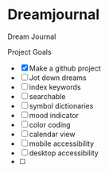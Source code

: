 # Dreamjournal
Dream Journal

Project Goals

- [x] Make a github project
- [ ] Jot down dreams
- [ ] index keywords
- [ ] searchable
- [ ] symbol dictionaries
- [ ] mood indicator
- [ ] color coding
- [ ] calendar view
- [ ] mobile accessibility
- [ ] desktop accessibility
- [ ] 
